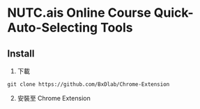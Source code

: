 # NUTC.ais Online Course Quick-Auto-Selecting Tools
## Install
1. 下載
```
git clone https://github.com/BxDlab/Chrome-Extension
```
2. 安裝至 Chrome Extension